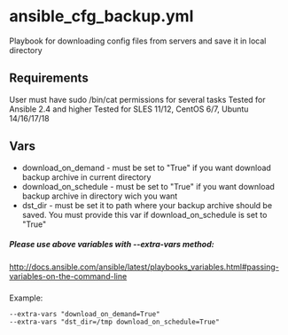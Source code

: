 ansible_cfg_backup.yml
===========

Playbook for downloading  config files from servers and save it in local directory

Requirements
------------
User must have sudo /bin/cat permissions for several tasks
Tested for Ansible 2.4 and higher
Tested for SLES 11/12, CentOS 6/7, Ubuntu 14/16/17/18

Vars
------------

* download_on_demand - must be set to "True" if you want download backup archive in current directory
* download_on_schedule - must be set to "True" if you want download backup archive in directory wich you want
* dst_dir - must be set it to path where your backup archive should be saved. You must provide this var if download_on_schedule is set to "True"

##### Please use above variables with --extra-vars method:
http://docs.ansible.com/ansible/latest/playbooks_variables.html#passing-variables-on-the-command-line

###
Example:
```
--extra-vars "download_on_demand=True" 
--extra-vars "dst_dir=/tmp download_on_schedule=True"
```
